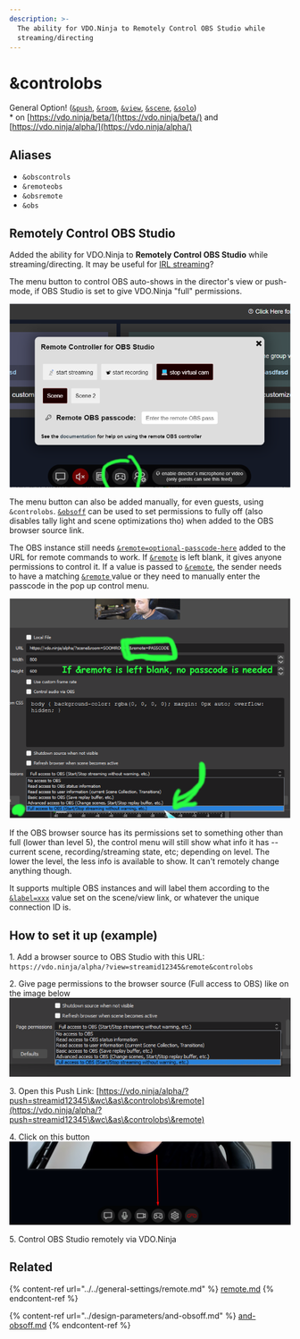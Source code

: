 ```yaml
---
description: >-
  The ability for VDO.Ninja to Remotely Control OBS Studio while
  streaming/directing
---
```


# \&controlobs

General Option! ([`&push`](../../source-settings/push.md), [`&room`](../../general-settings/room.md), [`&view`](../view-parameters/view.md), [`&scene`](../view-parameters/scene.md), [`&solo`](and-solo.md))\
\* on [https://vdo.ninja/beta/](https://vdo.ninja/beta/) and [https://vdo.ninja/alpha/](https://vdo.ninja/alpha/)

## Aliases

* `&obscontrols`
* `&remoteobs`
* `&obsremote`
* `&obs`

## Remotely Control OBS Studio

Added the ability for VDO.Ninja to **Remotely Control OBS Studio** while streaming/directing. It may be useful for [IRL streaming](https://restream.io/blog/irl-streaming-ultimate-guide/)?

The menu button to control OBS auto-shows in the director's view or push-mode, if OBS Studio is set to give VDO.Ninja "full" permissions.

![](<../../.gitbook/assets/image (103).png>)

The menu button can also be added manually, for even guests, using `&controlobs`. [`&obsoff`](../design-parameters/and-obsoff.md) can be used to set permissions to fully off (also disables tally light and scene optimizations tho) when added to the OBS browser source link.

The OBS instance still needs [`&remote=optional-passcode-here`](../../general-settings/remote.md) added to the URL for remote commands to work. If [`&remote`](../../general-settings/remote.md) is left blank, it gives anyone permissions to control it. If a value is passed to [`&remote`](../../general-settings/remote.md), the sender needs to have a matching [`&remote` ](../../general-settings/remote.md)value or they need to manually enter the passcode in the pop up control menu.

![](<../../.gitbook/assets/image (105).png>)

If the OBS browser source has its permissions set to something other than full (lower than level 5), the control menu will still show what info it has -- current scene, recording/streaming state, etc; depending on level. The lower the level, the less info is available to show. It can't remotely change anything though.

It supports multiple OBS instances and will label them according to the [`&label=xxx`](../../general-settings/label.md) value set on the scene/view link, or whatever the unique connection ID is.

## How to set it up (example)

1\. Add a browser source to OBS Studio with this URL:\
`https://vdo.ninja/alpha/?view=streamid12345&remote&controlobs`

2\. Give page permissions to the browser source (Full access to OBS) like on the image below\
![](<../../.gitbook/assets/image (111).png>)

3\. Open this Push Link: [https://vdo.ninja/alpha/?push=streamid12345\&wc\&as\&controlobs\&remote](https://vdo.ninja/alpha/?push=streamid12345\&wc\&as\&controlobs\&remote)

4\. Click on this button\
![](<../../.gitbook/assets/image (118).png>)

5\. Control OBS Studio remotely via VDO.Ninja

## Related

{% content-ref url="../../general-settings/remote.md" %}
[remote.md](../../general-settings/remote.md)
{% endcontent-ref %}

{% content-ref url="../design-parameters/and-obsoff.md" %}
[and-obsoff.md](../design-parameters/and-obsoff.md)
{% endcontent-ref %}
